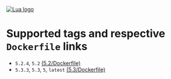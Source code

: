 [![Lua logo](http://www.lua.org/images/lua.gif)](http://www.lua.org/)

# Supported tags and respective ```Dockerfile``` links
* ```5.2.4```, ```5.2``` [(5.2/Dockerfile)](https://github.com/Jim-Holmstroem/docker-lua/blob/5.2/Dockerfile)
* ```5.3.3```, ```5.3```, ```5```, ```latest``` [(5.3/Dockerfile)](https://github.com/Jim-Holmstroem/docker-lua/blob/5.3/Dockerfile)
